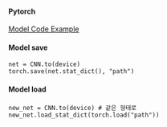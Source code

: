 #### Pytorch

[Model Code Example](https://github.com/weiaicunzai/pytorch-cifar100/blob/master/models/resnet.py)


#### Model save

    net = CNN.to(device)
    torch.save(net.stat_dict(), "path")

#### Model load

    new_net = CNN.to(device) # 같은 형태로 
    new_net.load_stat_dict(torch.load("path"))
